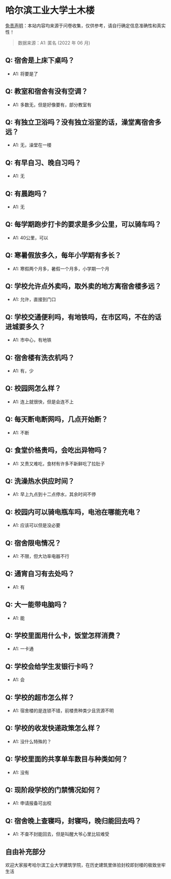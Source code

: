 # 哈尔滨工业大学土木楼

[免责声明](https://colleges.chat/#_3)：本站内容均来源于问卷收集，仅供参考，请自行确定信息准确性和真实性！

> 数据来源：A1: 匿名 (2022 年 06 月)

## Q: 宿舍是上床下桌吗？

- A1: 将要是了

## Q: 教室和宿舍有没有空调？

- A1: 多数无，但是好像要有，部分教室有

## Q: 有独立卫浴吗？没有独立浴室的话，澡堂离宿舍多远？

- A1: 无，澡堂在一楼

## Q: 有早自习、晚自习吗？

- A1: 无

## Q: 有晨跑吗？

- A1: 无

## Q: 每学期跑步打卡的要求是多少公里，可以骑车吗？

- A1: 40公里，可以

## Q: 寒暑假放多久，每年小学期有多长？

- A1: 寒假两个月多，暑假一个月多，小学期一个月

## Q: 学校允许点外卖吗，取外卖的地方离宿舍楼多远？

- A1: 允许，直接到门口

## Q: 学校交通便利吗，有地铁吗，在市区吗，不在的话进城要多久？

- A1: 市中心，有地铁

## Q: 宿舍楼有洗衣机吗？

- A1: 有，少

## Q: 校园网怎么样？

- A1: 连上就很快，但是会连不上

## Q: 每天断电断网吗，几点开始断？

- A1: 不断

## Q: 食堂价格贵吗，会吃出异物吗？

- A1: 又贵又难吃，食材有许多不新鲜吃了拉肚子

## Q: 洗澡热水供应时间？

- A1: 早上九点到十二点停水，其余时间不停

## Q: 校园内可以骑电瓶车吗，电池在哪能充电？

- A1: 应该可以但是没必要

## Q: 宿舍限电情况？

- A1: 不限，但大功率电器不行

## Q: 通宵自习有去处吗？

- A1: 有

## Q: 大一能带电脑吗？

- A1: 能

## Q: 学校里面用什么卡，饭堂怎样消费？

- A1: 一卡通

## Q: 学校会给学生发银行卡吗？

- A1: 会

## Q: 学校的超市怎么样？

- A1: 宿舍楼的是连锁不错，前楼贵种类少且货源不明

## Q: 学校的收发快递政策怎么样？

- A1: 没什么特殊的？

## Q: 学校里面的共享单车数目与种类如何？

- A1: 没有

## Q: 现阶段学校的门禁情况如何？

- A1: 申请报备可出校

## Q: 宿舍晚上查寝吗，封寝吗，晚归能回去吗？

- A1: 不查不封能回去，但是叫醒大爷心里比较难受

## 自由补充部分

欢迎大家报考哈尔滨工业大学建筑学院，在历史建筑里体验封校即封楼的极致坐牢生活